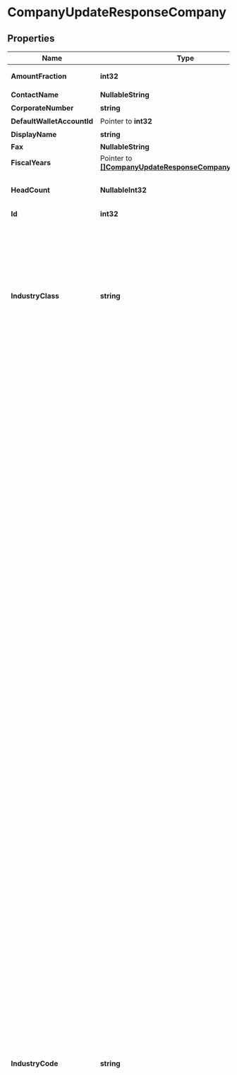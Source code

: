 # CompanyUpdateResponseCompany

## Properties

Name | Type | Description | Notes
------------ | ------------- | ------------- | -------------
**AmountFraction** | **int32** | 金額端数処理方法（0: 切り捨て、1: 切り上げ、2: 四捨五入） | 
**ContactName** | **NullableString** | 担当者名 (50文字以内) | 
**CorporateNumber** | **string** | 法人番号 (半角数字13桁、法人のみ) | 
**DefaultWalletAccountId** | Pointer to **int32** | 決済口座のデフォルト | [optional] 
**DisplayName** | **string** | 事業所名 | 
**Fax** | **NullableString** | FAX | 
**FiscalYears** | Pointer to [**[]CompanyUpdateResponseCompanyFiscalYears**](CompanyUpdateResponseCompanyFiscalYears.md) |  | [optional] 
**HeadCount** | **NullableInt32** | 従業員数（0: 経営者のみ、1: 2~5人、2: 6~10人、3: 11~20人、4: 21~30人、5: 31~40人、6: 41~100人、7: 100人以上 | 
**Id** | **int32** | 事業所ID | 
**IndustryClass** | **string** | 種別（agriculture_forestry_fisheries_ore: 農林水産業/鉱業、construction: 建設、manufacturing_processing: 製造/加工、it: IT、transportation_logistics: 運輸/物流、retail_wholesale: 小売/卸売、finance_insurance: 金融/保険、real_estate_rental: 不動産/レンタル、profession: 士業/学術/専門技術サービス、design_production: デザイン/制作、food: 飲食、leisure_entertainment: レジャー/娯楽、lifestyle: 生活関連サービス、education: 教育/学習支援、medical_welfare: 医療/福祉、other_services: その他サービス、other: その他） | 
**IndustryCode** | **string** | 業種（agriculture: 農業, forestry: 林業, fishing_industry: 漁業、水産養殖業, mining: 鉱業、採石業、砂利採取業, civil_contractors: 土木工事業, pavement: 舗装工事業, carpenter: とび、大工、左官等の建設工事業, renovation: リフォーム工事業, electrical_plumbing: 電気、管工事等の設備工事業, grocery: 食料品の製造加工業, machinery_manufacturing: 機械器具の製造加工業, printing: 印刷業, other_manufacturing: その他の製造加工業, software_development: 受託：ソフトウェア、アプリ開発業, system_development: 受託：システム開発業, survey_analysis: 受託：調査、分析等の情報処理業, server_management: 受託：サーバー運営管理, website_production: 受託：ウェブサイト制作, online_service_management: オンラインサービス運営業, online_advertising_agency: オンライン広告代理店業, online_advertising_planning_production: オンライン広告企画・制作業, online_media_management: オンラインメディア運営業, portal_site_management: ポータルサイト運営業, other_it_services: その他、IT サービス業, transport_delivery: 輸送業、配送業, delivery: バイク便等の配達業, other_transportation_logistics: その他の運輸業、物流業, other_wholesale: 卸売業：その他, clothing_wholesale_fiber: 卸売業：衣類卸売／繊維, food_wholesale: 卸売業：飲食料品, entrusted_development_wholesale: 卸売業：機械器具, online_shop: 小売業：無店舗　オンラインショップ, fashion_grocery_store: 小売業：店舗あり　ファッション、雑貨, food_store: 小売業：店舗あり　生鮮食品、飲食料品, entrusted_store: 小売業：店舗あり　機械、器具, other_store: 小売業：店舗あり　その他, financial_instruments_exchange: 金融業：金融商品取引, commodity_futures_investment_advisor: 金融業：商品先物取引、商品投資顧問, other_financial: 金融業：その他, brokerage_insurance: 保険業：仲介、代理, other_insurance: 保険業：その他, real_estate_developer: 不動産業：ディベロッパー, real_estate_brokerage: 不動産業：売買、仲介, rent_coin_parking_management: 不動産業：賃貸、コインパーキング、管理, rental_office_co_working_space: 不動産業：レンタルオフィス、コワーキングスペース, rental_lease: レンタル業、リース業, cpa_tax_accountant: 士業：公認会計士事務所、税理士事務所, law_office: 士業：法律事務所, judicial_and_administrative_scrivener: 士業：司法書士事務所／行政書士事務所, labor_consultant: 士業：社会保険労務士事務所, other_profession: 士業：その他, business_consultant: 経営コンサルタント, academic_research_development: 学術・開発研究機関, advertising_agency: 広告代理店, advertising_planning_production: 広告企画／制作, design_development: ソフトウェア、アプリ開発業（受託）, apparel_industry_design: 服飾デザイン業、工業デザイン業, website_design: ウェブサイト制作（受託）, advertising_planning_design: 広告企画／制作業, other_design: その他、デザイン／制作, restaurants_coffee_shops: レストラン、喫茶店等の飲食店業, sale_of_lunch: 弁当の販売業, bread_confectionery_manufacture_sale: パン、菓子等の製造販売業, delivery_catering_mobile_catering: デリバリー業、ケータリング業、移動販売業, hotel_inn: 宿泊業：ホテル、旅館, homestay: 宿泊業：民泊, travel_agency: 旅行代理店業, leisure_sports_facility_management: レジャー、スポーツ等の施設運営業, show_event_management: ショー、イベント等の興行、イベント運営業, barber: ビューティ、ヘルスケア業：床屋、理容室, beauty_salon: ビューティ、ヘルスケア業：美容室, spa_sand_bath_sauna: ビューティ、ヘルスケア業：スパ、砂風呂、サウナ等, este_ail_salon: ビューティ、ヘルスケア業：その他、エステサロン、ネイルサロン等, bridal_planning_introduce_wedding: 冠婚葬祭業：ブライダルプランニング、結婚式場紹介等, memorial_ceremony_funeral: 冠婚葬祭業：メモリアルセレモニー、葬儀等, moving: 引っ越し業, courier_industry: 宅配業, house_maid_cleaning_agency: 家事代行サービス業：無店舗　ハウスメイド、掃除代行等, re_tailoring_clothes: 家事代行サービス業：店舗あり　衣類修理、衣類仕立て直し等, training_institute_management: 研修所等の施設運営業, tutoring_school: 学習塾、進学塾等の教育・学習支援業, music_calligraphy_abacus_classroom: 音楽教室、書道教室、そろばん教室等のの教育・学習支援業, english_school: 英会話スクール等の語学学習支援業, tennis_yoga_judo_school: テニススクール、ヨガ教室、柔道場等のスポーツ指導、支援業, culture_school: その他、カルチャースクール等の教育・学習支援業, seminar_planning_management: セミナー等の企画、運営業, hospital_clinic: 医療業：病院、一般診療所、クリニック等, dental_clinic: 医療業：歯科診療所, other_medical_services: 医療業：その他、医療サービス等, nursery: 福祉業：保育所等、児童向け施設型サービス, nursing_home: 福祉業：老人ホーム等、老人向け施設型サービス, rehabilitation_support_services: 福祉業：療育支援サービス等、障害者等向け施設型サービス, other_welfare: 福祉業：その他、施設型福祉サービス, visit_welfare_service: 福祉業：訪問型福祉サービス, recruitment_temporary_staffing: 人材紹介業、人材派遣業, life_related_recruitment_temporary_staffing: 生活関連サービスの人材紹介業、人材派遣業, car_maintenance_car_repair: 自動車整備業、自動車修理業, machinery_equipment_maintenance_repair: 機械機器類の整備業、修理業, cleaning_maintenance_building_management: 清掃業、メンテナンス業、建物管理業, security: 警備業, other_services: その他のサービス業, npo: NPO, general_incorporated_association: 一般社団法人, general_incorporated_foundation: 一般財団法人, other_association: その他組織) | 
**InvoiceLayout** | **string** | 請求書レイアウト * &#x60;default_classic&#x60; - レイアウト１/クラシック (デフォルト)  * &#x60;standard_classic&#x60; - レイアウト２/クラシック  * &#x60;envelope_classic&#x60; - 封筒１/クラシック  * &#x60;carried_forward_standard_classic&#x60; - レイアウト３（繰越金額欄あり）/クラシック  * &#x60;carried_forward_envelope_classic&#x60; - 封筒２（繰越金額欄あり）/クラシック  * &#x60;default_modern&#x60; - レイアウト１/モダン  * &#x60;standard_modern&#x60; - レイアウト２/モダン  * &#x60;envelope_modern&#x60; - 封筒/モダン | 
**MinusFormat** | **int32** | マイナスの表示方法（0: -、 1: △） | 
**Name** | **NullableString** | 事業所の正式名称 (100文字以内) | 
**NameKana** | **NullableString** | 正式名称フリガナ (100文字以内) | 
**Phone1** | **string** | 電話番号１ | 
**Phone2** | **NullableString** | 電話番号２ | 
**PrefectureCode** | **NullableInt32** | 都道府県コード（-1: 設定しない、0: 北海道、1:青森、2:岩手、3:宮城、4:秋田、5:山形、6:福島、7:茨城、8:栃木、9:群馬、10:埼玉、11:千葉、12:東京、13:神奈川、14:新潟、15:富山、16:石川、17:福井、18:山梨、19:長野、20:岐阜、21:静岡、22:愛知、23:三重、24:滋賀、25:京都、26:大阪、27:兵庫、28:奈良、29:和歌山、30:鳥取、31:島根、32:岡山、33:広島、34:山口、35:徳島、36:香川、37:愛媛、38:高知、39:福岡、40:佐賀、41:長崎、42:熊本、43:大分、44:宮崎、45:鹿児島、46:沖縄 | 
**PrivateSettlement** | **bool** | プライベート資金/役員資金（false: 使用しない、true: 使用する） | 
**Role** | **string** | ユーザーの権限 | 
**StreetName1** | **string** | 市区町村・番地 | 
**StreetName2** | **string** | 建物名・部屋番号など | 
**TaxAtSourceCalcType** | **int32** | 源泉徴収税計算（0: 消費税を含める、1: 消費税を含めない） | 
**TxnNumberFormat** | **string** | 仕訳番号形式（not_used: 使用しない、digits: 数字（例：5091824）、alnum: 英数字（例：59J0P）） | 
**WorkflowSetting** | **string** | 仕訳承認フロー（enable: 有効、 disable: 無効） | 
**Zipcode** | **string** | 郵便番号 | 

## Methods

### NewCompanyUpdateResponseCompany

`func NewCompanyUpdateResponseCompany(amountFraction int32, contactName NullableString, corporateNumber string, displayName string, fax NullableString, headCount NullableInt32, id int32, industryClass string, industryCode string, invoiceLayout string, minusFormat int32, name NullableString, nameKana NullableString, phone1 string, phone2 NullableString, prefectureCode NullableInt32, privateSettlement bool, role string, streetName1 string, streetName2 string, taxAtSourceCalcType int32, txnNumberFormat string, workflowSetting string, zipcode string, ) *CompanyUpdateResponseCompany`

NewCompanyUpdateResponseCompany instantiates a new CompanyUpdateResponseCompany object
This constructor will assign default values to properties that have it defined,
and makes sure properties required by API are set, but the set of arguments
will change when the set of required properties is changed

### NewCompanyUpdateResponseCompanyWithDefaults

`func NewCompanyUpdateResponseCompanyWithDefaults() *CompanyUpdateResponseCompany`

NewCompanyUpdateResponseCompanyWithDefaults instantiates a new CompanyUpdateResponseCompany object
This constructor will only assign default values to properties that have it defined,
but it doesn't guarantee that properties required by API are set

### GetAmountFraction

`func (o *CompanyUpdateResponseCompany) GetAmountFraction() int32`

GetAmountFraction returns the AmountFraction field if non-nil, zero value otherwise.

### GetAmountFractionOk

`func (o *CompanyUpdateResponseCompany) GetAmountFractionOk() (*int32, bool)`

GetAmountFractionOk returns a tuple with the AmountFraction field if it's non-nil, zero value otherwise
and a boolean to check if the value has been set.

### SetAmountFraction

`func (o *CompanyUpdateResponseCompany) SetAmountFraction(v int32)`

SetAmountFraction sets AmountFraction field to given value.


### GetContactName

`func (o *CompanyUpdateResponseCompany) GetContactName() string`

GetContactName returns the ContactName field if non-nil, zero value otherwise.

### GetContactNameOk

`func (o *CompanyUpdateResponseCompany) GetContactNameOk() (*string, bool)`

GetContactNameOk returns a tuple with the ContactName field if it's non-nil, zero value otherwise
and a boolean to check if the value has been set.

### SetContactName

`func (o *CompanyUpdateResponseCompany) SetContactName(v string)`

SetContactName sets ContactName field to given value.


### SetContactNameNil

`func (o *CompanyUpdateResponseCompany) SetContactNameNil(b bool)`

 SetContactNameNil sets the value for ContactName to be an explicit nil

### UnsetContactName
`func (o *CompanyUpdateResponseCompany) UnsetContactName()`

UnsetContactName ensures that no value is present for ContactName, not even an explicit nil
### GetCorporateNumber

`func (o *CompanyUpdateResponseCompany) GetCorporateNumber() string`

GetCorporateNumber returns the CorporateNumber field if non-nil, zero value otherwise.

### GetCorporateNumberOk

`func (o *CompanyUpdateResponseCompany) GetCorporateNumberOk() (*string, bool)`

GetCorporateNumberOk returns a tuple with the CorporateNumber field if it's non-nil, zero value otherwise
and a boolean to check if the value has been set.

### SetCorporateNumber

`func (o *CompanyUpdateResponseCompany) SetCorporateNumber(v string)`

SetCorporateNumber sets CorporateNumber field to given value.


### GetDefaultWalletAccountId

`func (o *CompanyUpdateResponseCompany) GetDefaultWalletAccountId() int32`

GetDefaultWalletAccountId returns the DefaultWalletAccountId field if non-nil, zero value otherwise.

### GetDefaultWalletAccountIdOk

`func (o *CompanyUpdateResponseCompany) GetDefaultWalletAccountIdOk() (*int32, bool)`

GetDefaultWalletAccountIdOk returns a tuple with the DefaultWalletAccountId field if it's non-nil, zero value otherwise
and a boolean to check if the value has been set.

### SetDefaultWalletAccountId

`func (o *CompanyUpdateResponseCompany) SetDefaultWalletAccountId(v int32)`

SetDefaultWalletAccountId sets DefaultWalletAccountId field to given value.

### HasDefaultWalletAccountId

`func (o *CompanyUpdateResponseCompany) HasDefaultWalletAccountId() bool`

HasDefaultWalletAccountId returns a boolean if a field has been set.

### GetDisplayName

`func (o *CompanyUpdateResponseCompany) GetDisplayName() string`

GetDisplayName returns the DisplayName field if non-nil, zero value otherwise.

### GetDisplayNameOk

`func (o *CompanyUpdateResponseCompany) GetDisplayNameOk() (*string, bool)`

GetDisplayNameOk returns a tuple with the DisplayName field if it's non-nil, zero value otherwise
and a boolean to check if the value has been set.

### SetDisplayName

`func (o *CompanyUpdateResponseCompany) SetDisplayName(v string)`

SetDisplayName sets DisplayName field to given value.


### GetFax

`func (o *CompanyUpdateResponseCompany) GetFax() string`

GetFax returns the Fax field if non-nil, zero value otherwise.

### GetFaxOk

`func (o *CompanyUpdateResponseCompany) GetFaxOk() (*string, bool)`

GetFaxOk returns a tuple with the Fax field if it's non-nil, zero value otherwise
and a boolean to check if the value has been set.

### SetFax

`func (o *CompanyUpdateResponseCompany) SetFax(v string)`

SetFax sets Fax field to given value.


### SetFaxNil

`func (o *CompanyUpdateResponseCompany) SetFaxNil(b bool)`

 SetFaxNil sets the value for Fax to be an explicit nil

### UnsetFax
`func (o *CompanyUpdateResponseCompany) UnsetFax()`

UnsetFax ensures that no value is present for Fax, not even an explicit nil
### GetFiscalYears

`func (o *CompanyUpdateResponseCompany) GetFiscalYears() []CompanyUpdateResponseCompanyFiscalYears`

GetFiscalYears returns the FiscalYears field if non-nil, zero value otherwise.

### GetFiscalYearsOk

`func (o *CompanyUpdateResponseCompany) GetFiscalYearsOk() (*[]CompanyUpdateResponseCompanyFiscalYears, bool)`

GetFiscalYearsOk returns a tuple with the FiscalYears field if it's non-nil, zero value otherwise
and a boolean to check if the value has been set.

### SetFiscalYears

`func (o *CompanyUpdateResponseCompany) SetFiscalYears(v []CompanyUpdateResponseCompanyFiscalYears)`

SetFiscalYears sets FiscalYears field to given value.

### HasFiscalYears

`func (o *CompanyUpdateResponseCompany) HasFiscalYears() bool`

HasFiscalYears returns a boolean if a field has been set.

### GetHeadCount

`func (o *CompanyUpdateResponseCompany) GetHeadCount() int32`

GetHeadCount returns the HeadCount field if non-nil, zero value otherwise.

### GetHeadCountOk

`func (o *CompanyUpdateResponseCompany) GetHeadCountOk() (*int32, bool)`

GetHeadCountOk returns a tuple with the HeadCount field if it's non-nil, zero value otherwise
and a boolean to check if the value has been set.

### SetHeadCount

`func (o *CompanyUpdateResponseCompany) SetHeadCount(v int32)`

SetHeadCount sets HeadCount field to given value.


### SetHeadCountNil

`func (o *CompanyUpdateResponseCompany) SetHeadCountNil(b bool)`

 SetHeadCountNil sets the value for HeadCount to be an explicit nil

### UnsetHeadCount
`func (o *CompanyUpdateResponseCompany) UnsetHeadCount()`

UnsetHeadCount ensures that no value is present for HeadCount, not even an explicit nil
### GetId

`func (o *CompanyUpdateResponseCompany) GetId() int32`

GetId returns the Id field if non-nil, zero value otherwise.

### GetIdOk

`func (o *CompanyUpdateResponseCompany) GetIdOk() (*int32, bool)`

GetIdOk returns a tuple with the Id field if it's non-nil, zero value otherwise
and a boolean to check if the value has been set.

### SetId

`func (o *CompanyUpdateResponseCompany) SetId(v int32)`

SetId sets Id field to given value.


### GetIndustryClass

`func (o *CompanyUpdateResponseCompany) GetIndustryClass() string`

GetIndustryClass returns the IndustryClass field if non-nil, zero value otherwise.

### GetIndustryClassOk

`func (o *CompanyUpdateResponseCompany) GetIndustryClassOk() (*string, bool)`

GetIndustryClassOk returns a tuple with the IndustryClass field if it's non-nil, zero value otherwise
and a boolean to check if the value has been set.

### SetIndustryClass

`func (o *CompanyUpdateResponseCompany) SetIndustryClass(v string)`

SetIndustryClass sets IndustryClass field to given value.


### GetIndustryCode

`func (o *CompanyUpdateResponseCompany) GetIndustryCode() string`

GetIndustryCode returns the IndustryCode field if non-nil, zero value otherwise.

### GetIndustryCodeOk

`func (o *CompanyUpdateResponseCompany) GetIndustryCodeOk() (*string, bool)`

GetIndustryCodeOk returns a tuple with the IndustryCode field if it's non-nil, zero value otherwise
and a boolean to check if the value has been set.

### SetIndustryCode

`func (o *CompanyUpdateResponseCompany) SetIndustryCode(v string)`

SetIndustryCode sets IndustryCode field to given value.


### GetInvoiceLayout

`func (o *CompanyUpdateResponseCompany) GetInvoiceLayout() string`

GetInvoiceLayout returns the InvoiceLayout field if non-nil, zero value otherwise.

### GetInvoiceLayoutOk

`func (o *CompanyUpdateResponseCompany) GetInvoiceLayoutOk() (*string, bool)`

GetInvoiceLayoutOk returns a tuple with the InvoiceLayout field if it's non-nil, zero value otherwise
and a boolean to check if the value has been set.

### SetInvoiceLayout

`func (o *CompanyUpdateResponseCompany) SetInvoiceLayout(v string)`

SetInvoiceLayout sets InvoiceLayout field to given value.


### GetMinusFormat

`func (o *CompanyUpdateResponseCompany) GetMinusFormat() int32`

GetMinusFormat returns the MinusFormat field if non-nil, zero value otherwise.

### GetMinusFormatOk

`func (o *CompanyUpdateResponseCompany) GetMinusFormatOk() (*int32, bool)`

GetMinusFormatOk returns a tuple with the MinusFormat field if it's non-nil, zero value otherwise
and a boolean to check if the value has been set.

### SetMinusFormat

`func (o *CompanyUpdateResponseCompany) SetMinusFormat(v int32)`

SetMinusFormat sets MinusFormat field to given value.


### GetName

`func (o *CompanyUpdateResponseCompany) GetName() string`

GetName returns the Name field if non-nil, zero value otherwise.

### GetNameOk

`func (o *CompanyUpdateResponseCompany) GetNameOk() (*string, bool)`

GetNameOk returns a tuple with the Name field if it's non-nil, zero value otherwise
and a boolean to check if the value has been set.

### SetName

`func (o *CompanyUpdateResponseCompany) SetName(v string)`

SetName sets Name field to given value.


### SetNameNil

`func (o *CompanyUpdateResponseCompany) SetNameNil(b bool)`

 SetNameNil sets the value for Name to be an explicit nil

### UnsetName
`func (o *CompanyUpdateResponseCompany) UnsetName()`

UnsetName ensures that no value is present for Name, not even an explicit nil
### GetNameKana

`func (o *CompanyUpdateResponseCompany) GetNameKana() string`

GetNameKana returns the NameKana field if non-nil, zero value otherwise.

### GetNameKanaOk

`func (o *CompanyUpdateResponseCompany) GetNameKanaOk() (*string, bool)`

GetNameKanaOk returns a tuple with the NameKana field if it's non-nil, zero value otherwise
and a boolean to check if the value has been set.

### SetNameKana

`func (o *CompanyUpdateResponseCompany) SetNameKana(v string)`

SetNameKana sets NameKana field to given value.


### SetNameKanaNil

`func (o *CompanyUpdateResponseCompany) SetNameKanaNil(b bool)`

 SetNameKanaNil sets the value for NameKana to be an explicit nil

### UnsetNameKana
`func (o *CompanyUpdateResponseCompany) UnsetNameKana()`

UnsetNameKana ensures that no value is present for NameKana, not even an explicit nil
### GetPhone1

`func (o *CompanyUpdateResponseCompany) GetPhone1() string`

GetPhone1 returns the Phone1 field if non-nil, zero value otherwise.

### GetPhone1Ok

`func (o *CompanyUpdateResponseCompany) GetPhone1Ok() (*string, bool)`

GetPhone1Ok returns a tuple with the Phone1 field if it's non-nil, zero value otherwise
and a boolean to check if the value has been set.

### SetPhone1

`func (o *CompanyUpdateResponseCompany) SetPhone1(v string)`

SetPhone1 sets Phone1 field to given value.


### GetPhone2

`func (o *CompanyUpdateResponseCompany) GetPhone2() string`

GetPhone2 returns the Phone2 field if non-nil, zero value otherwise.

### GetPhone2Ok

`func (o *CompanyUpdateResponseCompany) GetPhone2Ok() (*string, bool)`

GetPhone2Ok returns a tuple with the Phone2 field if it's non-nil, zero value otherwise
and a boolean to check if the value has been set.

### SetPhone2

`func (o *CompanyUpdateResponseCompany) SetPhone2(v string)`

SetPhone2 sets Phone2 field to given value.


### SetPhone2Nil

`func (o *CompanyUpdateResponseCompany) SetPhone2Nil(b bool)`

 SetPhone2Nil sets the value for Phone2 to be an explicit nil

### UnsetPhone2
`func (o *CompanyUpdateResponseCompany) UnsetPhone2()`

UnsetPhone2 ensures that no value is present for Phone2, not even an explicit nil
### GetPrefectureCode

`func (o *CompanyUpdateResponseCompany) GetPrefectureCode() int32`

GetPrefectureCode returns the PrefectureCode field if non-nil, zero value otherwise.

### GetPrefectureCodeOk

`func (o *CompanyUpdateResponseCompany) GetPrefectureCodeOk() (*int32, bool)`

GetPrefectureCodeOk returns a tuple with the PrefectureCode field if it's non-nil, zero value otherwise
and a boolean to check if the value has been set.

### SetPrefectureCode

`func (o *CompanyUpdateResponseCompany) SetPrefectureCode(v int32)`

SetPrefectureCode sets PrefectureCode field to given value.


### SetPrefectureCodeNil

`func (o *CompanyUpdateResponseCompany) SetPrefectureCodeNil(b bool)`

 SetPrefectureCodeNil sets the value for PrefectureCode to be an explicit nil

### UnsetPrefectureCode
`func (o *CompanyUpdateResponseCompany) UnsetPrefectureCode()`

UnsetPrefectureCode ensures that no value is present for PrefectureCode, not even an explicit nil
### GetPrivateSettlement

`func (o *CompanyUpdateResponseCompany) GetPrivateSettlement() bool`

GetPrivateSettlement returns the PrivateSettlement field if non-nil, zero value otherwise.

### GetPrivateSettlementOk

`func (o *CompanyUpdateResponseCompany) GetPrivateSettlementOk() (*bool, bool)`

GetPrivateSettlementOk returns a tuple with the PrivateSettlement field if it's non-nil, zero value otherwise
and a boolean to check if the value has been set.

### SetPrivateSettlement

`func (o *CompanyUpdateResponseCompany) SetPrivateSettlement(v bool)`

SetPrivateSettlement sets PrivateSettlement field to given value.


### GetRole

`func (o *CompanyUpdateResponseCompany) GetRole() string`

GetRole returns the Role field if non-nil, zero value otherwise.

### GetRoleOk

`func (o *CompanyUpdateResponseCompany) GetRoleOk() (*string, bool)`

GetRoleOk returns a tuple with the Role field if it's non-nil, zero value otherwise
and a boolean to check if the value has been set.

### SetRole

`func (o *CompanyUpdateResponseCompany) SetRole(v string)`

SetRole sets Role field to given value.


### GetStreetName1

`func (o *CompanyUpdateResponseCompany) GetStreetName1() string`

GetStreetName1 returns the StreetName1 field if non-nil, zero value otherwise.

### GetStreetName1Ok

`func (o *CompanyUpdateResponseCompany) GetStreetName1Ok() (*string, bool)`

GetStreetName1Ok returns a tuple with the StreetName1 field if it's non-nil, zero value otherwise
and a boolean to check if the value has been set.

### SetStreetName1

`func (o *CompanyUpdateResponseCompany) SetStreetName1(v string)`

SetStreetName1 sets StreetName1 field to given value.


### GetStreetName2

`func (o *CompanyUpdateResponseCompany) GetStreetName2() string`

GetStreetName2 returns the StreetName2 field if non-nil, zero value otherwise.

### GetStreetName2Ok

`func (o *CompanyUpdateResponseCompany) GetStreetName2Ok() (*string, bool)`

GetStreetName2Ok returns a tuple with the StreetName2 field if it's non-nil, zero value otherwise
and a boolean to check if the value has been set.

### SetStreetName2

`func (o *CompanyUpdateResponseCompany) SetStreetName2(v string)`

SetStreetName2 sets StreetName2 field to given value.


### GetTaxAtSourceCalcType

`func (o *CompanyUpdateResponseCompany) GetTaxAtSourceCalcType() int32`

GetTaxAtSourceCalcType returns the TaxAtSourceCalcType field if non-nil, zero value otherwise.

### GetTaxAtSourceCalcTypeOk

`func (o *CompanyUpdateResponseCompany) GetTaxAtSourceCalcTypeOk() (*int32, bool)`

GetTaxAtSourceCalcTypeOk returns a tuple with the TaxAtSourceCalcType field if it's non-nil, zero value otherwise
and a boolean to check if the value has been set.

### SetTaxAtSourceCalcType

`func (o *CompanyUpdateResponseCompany) SetTaxAtSourceCalcType(v int32)`

SetTaxAtSourceCalcType sets TaxAtSourceCalcType field to given value.


### GetTxnNumberFormat

`func (o *CompanyUpdateResponseCompany) GetTxnNumberFormat() string`

GetTxnNumberFormat returns the TxnNumberFormat field if non-nil, zero value otherwise.

### GetTxnNumberFormatOk

`func (o *CompanyUpdateResponseCompany) GetTxnNumberFormatOk() (*string, bool)`

GetTxnNumberFormatOk returns a tuple with the TxnNumberFormat field if it's non-nil, zero value otherwise
and a boolean to check if the value has been set.

### SetTxnNumberFormat

`func (o *CompanyUpdateResponseCompany) SetTxnNumberFormat(v string)`

SetTxnNumberFormat sets TxnNumberFormat field to given value.


### GetWorkflowSetting

`func (o *CompanyUpdateResponseCompany) GetWorkflowSetting() string`

GetWorkflowSetting returns the WorkflowSetting field if non-nil, zero value otherwise.

### GetWorkflowSettingOk

`func (o *CompanyUpdateResponseCompany) GetWorkflowSettingOk() (*string, bool)`

GetWorkflowSettingOk returns a tuple with the WorkflowSetting field if it's non-nil, zero value otherwise
and a boolean to check if the value has been set.

### SetWorkflowSetting

`func (o *CompanyUpdateResponseCompany) SetWorkflowSetting(v string)`

SetWorkflowSetting sets WorkflowSetting field to given value.


### GetZipcode

`func (o *CompanyUpdateResponseCompany) GetZipcode() string`

GetZipcode returns the Zipcode field if non-nil, zero value otherwise.

### GetZipcodeOk

`func (o *CompanyUpdateResponseCompany) GetZipcodeOk() (*string, bool)`

GetZipcodeOk returns a tuple with the Zipcode field if it's non-nil, zero value otherwise
and a boolean to check if the value has been set.

### SetZipcode

`func (o *CompanyUpdateResponseCompany) SetZipcode(v string)`

SetZipcode sets Zipcode field to given value.



[[Back to Model list]](../README.md#documentation-for-models) [[Back to API list]](../README.md#documentation-for-api-endpoints) [[Back to README]](../README.md)


